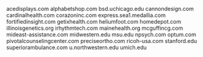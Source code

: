 acedisplays.com
alphabetshop.com
bsd.uchicago.edu
cannondesign.com
cardinalhealth.com
corazoninc.com
express.sea1.medallia.com
fortifiedinsight.com
getixhealth.com
heliumfoot.com
homedepot.com
illinoisgenetics.org
irhythmtech.com
mainehealth.org
mcguffincg.com
mideast-assistance.com
midwestern.edu
msu.edu
npsych.com
optum.com
pivotalcounselingcenter.com
preciseortho.com
ricoh-usa.com
stanford.edu
superiorambulance.com
u.northwestern.edu
umich.edu
